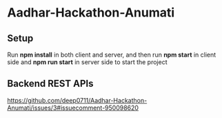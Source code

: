 # Aadhar-Hackathon-Anumati

## Setup
Run **npm install** in both client and server, and then run **npm start** in client side and **npm run start** in server side to start the project

## Backend REST APIs
https://github.com/deep0711/Aadhar-Hackathon-Anumati/issues/3#issuecomment-950098620

